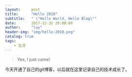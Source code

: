 ```yaml
---
layout:     post
title:      "Hello 2018"
subtitle:   " \"Hello World, Hello Blog\""
date:       2017-12-31 20:00:00
author:     "luy"
header-img: "img/hello-2018.png"
catalog: true
tags:
    - 生活
---
```


> Yes, I just came!

今天开通了自己的git博客，以后就在这里记录自己的技术成长了。

